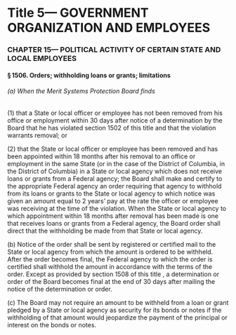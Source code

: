 
# Title 5— GOVERNMENT ORGANIZATION AND EMPLOYEES
### CHAPTER 15— POLITICAL ACTIVITY OF CERTAIN STATE AND LOCAL EMPLOYEES
#### § 1506. Orders; withholding loans or grants; limitations
###### (a) When the Merit Systems Protection Board finds

(1) that a State or local officer or employee has not been removed from his office or employment within 30 days after notice of a determination by the Board that he has violated section 1502 of this title and that the violation warrants removal; or

(2) that the State or local officer or employee has been removed and has been appointed within 18 months after his removal to an office or employment in the same State (or in the case of the District of Columbia, in the District of Columbia) in a State or local agency which does not receive loans or grants from a Federal agency; the Board shall make and certify to the appropriate Federal agency an order requiring that agency to withhold from its loans or grants to the State or local agency to which notice was given an amount equal to 2 years’ pay at the rate the officer or employee was receiving at the time of the violation. When the State or local agency to which appointment within 18 months after removal has been made is one that receives loans or grants from a Federal agency, the Board order shall direct that the withholding be made from that State or local agency.

(b) Notice of the order shall be sent by registered or certified mail to the State or local agency from which the amount is ordered to be withheld. After the order becomes final, the Federal agency to which the order is certified shall withhold the amount in accordance with the terms of the order. Except as provided by section 1508 of this title , a determination or order of the Board becomes final at the end of 30 days after mailing the notice of the determination or order.

(c) The Board may not require an amount to be withheld from a loan or grant pledged by a State or local agency as security for its bonds or notes if the withholding of that amount would jeopardize the payment of the principal or interest on the bonds or notes.
